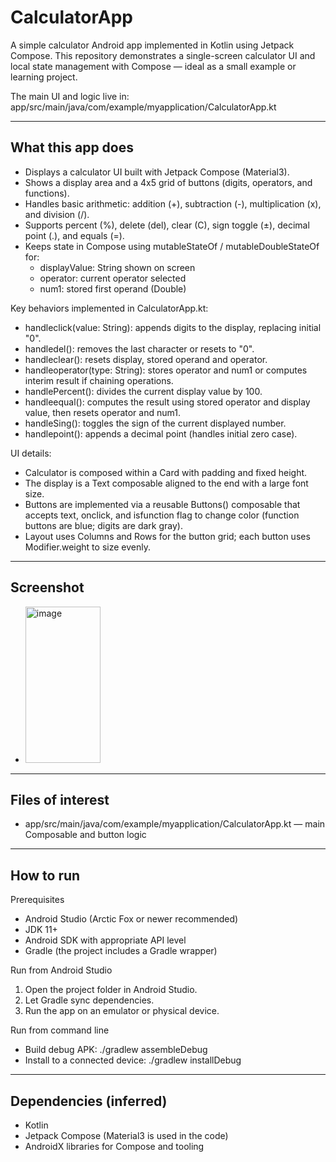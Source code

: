 # CalculatorApp

A simple calculator Android app implemented in Kotlin using Jetpack Compose. This repository demonstrates a single-screen calculator UI and local state management with Compose — ideal as a small example or learning project.

The main UI and logic live in: app/src/main/java/com/example/myapplication/CalculatorApp.kt

---

## What this app does

- Displays a calculator UI built with Jetpack Compose (Material3).
- Shows a display area and a 4x5 grid of buttons (digits, operators, and functions).
- Handles basic arithmetic: addition (+), subtraction (-), multiplication (x), and division (/).
- Supports percent (%), delete (del), clear (C), sign toggle (±), decimal point (.), and equals (=).
- Keeps state in Compose using mutableStateOf / mutableDoubleStateOf for:
  - displayValue: String shown on screen
  - operator: current operator selected
  - num1: stored first operand (Double)

Key behaviors implemented in CalculatorApp.kt:
- handleclick(value: String): appends digits to the display, replacing initial "0".
- handledel(): removes the last character or resets to "0".
- handleclear(): resets display, stored operand and operator.
- handleoperator(type: String): stores operator and num1 or computes interim result if chaining operations.
- handlePercent(): divides the current display value by 100.
- handleequal(): computes the result using stored operator and display value, then resets operator and num1.
- handleSing(): toggles the sign of the current displayed number.
- handlepoint(): appends a decimal point (handles initial zero case).

UI details:
- Calculator is composed within a Card with padding and fixed height.
- The display is a Text composable aligned to the end with a large font size.
- Buttons are implemented via a reusable Buttons() composable that accepts text, onclick, and isfunction flag to change color (function buttons are blue; digits are dark gray).
- Layout uses Columns and Rows for the button grid; each button uses Modifier.weight to size evenly.

---
## Screenshot
- <img width="120" height="250" alt="image" src="https://github.com/user-attachments/assets/b4644685-0be9-466a-8be4-cf480f66c8c1" />
---
## Files of interest
- app/src/main/java/com/example/myapplication/CalculatorApp.kt — main Composable and button logic

---

## How to run

Prerequisites
- Android Studio (Arctic Fox or newer recommended)
- JDK 11+
- Android SDK with appropriate API level
- Gradle (the project includes a Gradle wrapper)

Run from Android Studio
1. Open the project folder in Android Studio.
2. Let Gradle sync dependencies.
3. Run the app on an emulator or physical device.

Run from command line
- Build debug APK:
  ./gradlew assembleDebug
- Install to a connected device:
  ./gradlew installDebug

---

## Dependencies (inferred)
- Kotlin
- Jetpack Compose (Material3 is used in the code)
- AndroidX libraries for Compose and tooling
